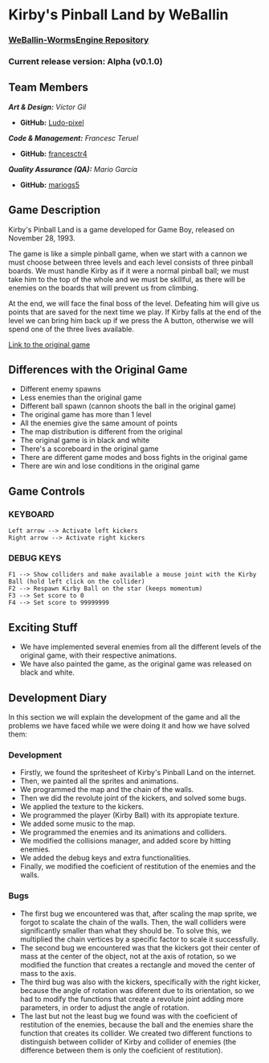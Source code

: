 # Kirby's Pinball Land by WeBallin

### [WeBallin-WormsEngine Repository](https://github.com/francesctr4/WeBallin-WormsEngine)

### Current release version: Alpha (v0.1.0)

## Team Members

_**Art & Design:** Víctor Gil_
* **GitHub:** [Ludo-pixel](https://github.com/Ludo-pixel)

_**Code & Management:** Francesc Teruel_
* **GitHub:** [francesctr4](https://github.com/francesctr4)

_**Quality Assurance (QA):** Mario García_
* **GitHub:** [mariogs5](https://github.com/mariogs5)

## Game Description

Kirby's Pinball Land is a game developed for Game Boy, released on November 28, 1993.

The game is like a simple pinball game, when we start with a cannon we must choose between three levels and each level consists of three pinball boards. We must handle Kirby as if it were a normal pinball ball; we must take him to the top of the whole and we must be skillful, as there will be enemies on the boards that will prevent us from climbing.

At the end, we will face the final boss of the level. Defeating him will give us points that are saved for the next time we play. If Kirby falls at the end of the level we can bring him back up if we press the A button, otherwise we will spend one of the three lives available.

[Link to the original game](https://youtu.be/zwrw-k74TOU)

## Differences with the Original Game

- Different enemy spawns
- Less enemies than the original game
- Different ball spawn (cannon shoots the ball in the original game)
- The original game has more than 1 level
- All the enemies give the same amount of points
- The map distribution is different from the original
- The original game is in black and white
- There's a scoreboard in the original game
- There are different game modes and boss fights in the original game
- There are win and lose conditions in the original game

## Game Controls

### KEYBOARD ###
	
	Left arrow --> Activate left kickers
	Right arrow --> Activate right kickers
	
### DEBUG KEYS ###

	F1 --> Show colliders and make available a mouse joint with the Kirby Ball (hold left click on the collider)
	F2 --> Respawn Kirby Ball on the star (keeps momentum)
	F3 --> Set score to 0
	F4 --> Set score to 99999999
	
## Exciting Stuff

- We have implemented several enemies from all the different levels of the original game, with their respective animations.
- We have also painted the game, as the original game was released on black and white.

## Development Diary

In this section we will explain the development of the game and all the problems we have faced while we were doing it and how we have solved them:

### Development

- Firstly, we found the spritesheet of Kirby's Pinball Land on the internet.
- Then, we painted all the sprites and animations.
- We programmed the map and the chain of the walls.
- Then we did the revolute joint of the kickers, and solved some bugs.
- We applied the texture to the kickers.
- We programmed the player (Kirby Ball) with its appropiate texture.
- We added some music to the map.
- We programmed the enemies and its animations and colliders.
- We modified the collisions manager, and added score by hitting enemies.
- We added the debug keys and extra functionalities.
- Finally, we modified the coeficient of restitution of the enemies and the walls.

### Bugs

- The first bug we encountered was that, after scaling the map sprite, we forgot to scalate the chain of the walls. Then, the wall colliders were significantly smaller than what they should be. To solve this, we multiplied the chain vertices by a specific factor to scale it successfully.
- The second bug we encountered was that the kickers got their center of mass at the center of the object, not at the axis of rotation, so we modified the function that creates a rectangle and moved the center of mass to the axis.
- The third bug was also with the kickers, specifically with the right kicker, because the angle of rotation was diferent due to its orientation, so we had to modify the functions that create a revolute joint adding more parameters, in order to adjust the angle of rotation.
- The last but not the least bug we found was with the coeficient of restitution of the enemies, because the ball and the enemies share the function that creates its collider. We created two different functions to distinguish between collider of Kirby and collider of enemies (the difference between them is only the coeficient of restitution).
